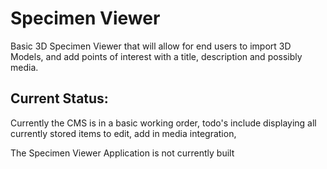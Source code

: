 # Specimen Viewer 
Basic 3D Specimen Viewer that will allow for end users to import 3D Models, and add points of interest with a title, description and possibly media.

## Current Status:
 Currently the CMS is in a basic working order, todo's include displaying all currently stored items to edit, add in media integration, 
 
 The Specimen Viewer Application is not currently built
